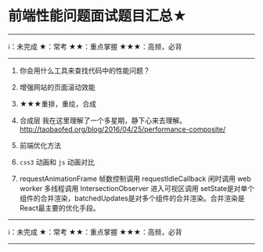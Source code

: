 # 前端性能问题面试题目汇总★

****
ℹ️：未完成
★：常考
★★：重点掌握
★★★：高频，必背
****

1. 你会用什么工具来查找代码中的性能问题？

2. 增强网站的页面滚动效能

3. ★★★重排，重绘，合成

4. 合成层
    我在这里理解了一个多星期，静下心来去理解。
    <http://taobaofed.org/blog/2016/04/25/performance-composite/>

5. 前端优化方法

6. `css3` 动画和 `js` 动画对比
7. requestAnimationFrame 帧数控制调用
requestIdleCallback 闲时调用
web worker 多线程调用
IntersectionObserver 进入可视区调用
setState是对单个组件的合并渲染，batchedUpdates是对多个组件的合并渲染。合并渲染是React最主要的优化手段。

****
ℹ️：未完成
★：常考
★★：重点掌握
★★★：高频，必背
****
